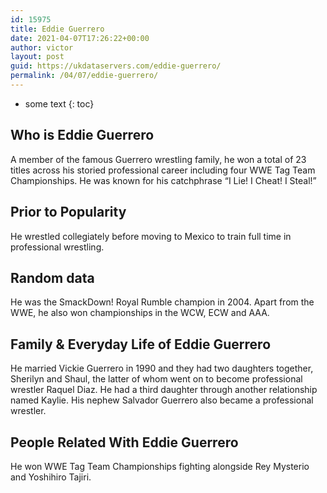 ```yaml
---
id: 15975
title: Eddie Guerrero
date: 2021-04-07T17:26:22+00:00
author: victor
layout: post
guid: https://ukdataservers.com/eddie-guerrero/
permalink: /04/07/eddie-guerrero/
---
```


* some text
{: toc}


## Who is Eddie Guerrero



A member of the famous Guerrero wrestling family, he won a total of 23 titles across his storied professional career including four WWE Tag Team Championships. He was known for his catchphrase &#8220;I Lie! I Cheat! I Steal!&#8221;

                
                
                
## Prior to Popularity



He wrestled collegiately before moving to Mexico to train full time in professional wrestling.

                
                
                
## Random data



He was the SmackDown! Royal Rumble champion in 2004. Apart from the WWE, he also won championships in the WCW, ECW and AAA.

                
                
                
## Family & Everyday Life of Eddie Guerrero



He married Vickie Guerrero in 1990 and they had two daughters together, Sherilyn and Shaul, the latter of whom went on to become professional wrestler Raquel Diaz. He had a third daughter through another relationship named Kaylie. His nephew Salvador Guerrero also became a professional wrestler.

                
                
                
## People Related With Eddie Guerrero



He won WWE Tag Team Championships fighting alongside Rey Mysterio and Yoshihiro Tajiri.

                
              
            
          
          
          